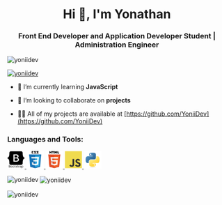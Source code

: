 <h1 align="center">Hi 👋, I'm Yonathan</h1>
<h3 align="center">Front End Developer and Application Developer Student | Administration Engineer</h3>

<p align="left"> <img src="https://komarev.com/ghpvc/?username=yoniidev&label=Profile%20views&color=0e75b6&style=flat" alt="yoniidev" /> </p>

<p align="left"> <a href="https://github.com/ryo-ma/github-profile-trophy"><img src="https://github-profile-trophy.vercel.app/?username=yoniidev" alt="yoniidev" /></a> </p>

- 🌱 I’m currently learning **JavaScript**

- 👯 I’m looking to collaborate on **projects**

- 👨‍💻 All of my projects are available at [https://github.com/YoniiDev](https://github.com/YoniiDev)

<h3 align="left">Languages and Tools:</h3>
<p align="left"> <a href="https://getbootstrap.com" target="_blank" rel="noreferrer"> <img src="https://raw.githubusercontent.com/devicons/devicon/master/icons/bootstrap/bootstrap-plain-wordmark.svg" alt="bootstrap" width="40" height="40"/> </a> <a href="https://www.w3schools.com/css/" target="_blank" rel="noreferrer"> <img src="https://raw.githubusercontent.com/devicons/devicon/master/icons/css3/css3-original-wordmark.svg" alt="css3" width="40" height="40"/> </a> <a href="https://www.w3.org/html/" target="_blank" rel="noreferrer"> <img src="https://raw.githubusercontent.com/devicons/devicon/master/icons/html5/html5-original-wordmark.svg" alt="html5" width="40" height="40"/> </a> <a href="https://developer.mozilla.org/en-US/docs/Web/JavaScript" target="_blank" rel="noreferrer"> <img src="https://raw.githubusercontent.com/devicons/devicon/master/icons/javascript/javascript-original.svg" alt="javascript" width="40" height="40"/> </a> <a href="https://www.python.org" target="_blank" rel="noreferrer"> <img src="https://raw.githubusercontent.com/devicons/devicon/master/icons/python/python-original.svg" alt="python" width="40" height="40"/> </a> </p>

<p><img align="left" src="https://github-readme-stats.vercel.app/api/top-langs?username=yoniidev&show_icons=true&locale=en&layout=compact" alt="yoniidev" /></p>

<p>&nbsp;<img align="center" src="https://github-readme-stats.vercel.app/api?username=yoniidev&show_icons=true&text_color=000000&locale=en" alt="yoniidev" /></p>

<p><img align="center" src="https://github-readme-streak-stats.herokuapp.com/?user=yoniidev&" alt="yoniidev" /></p>
